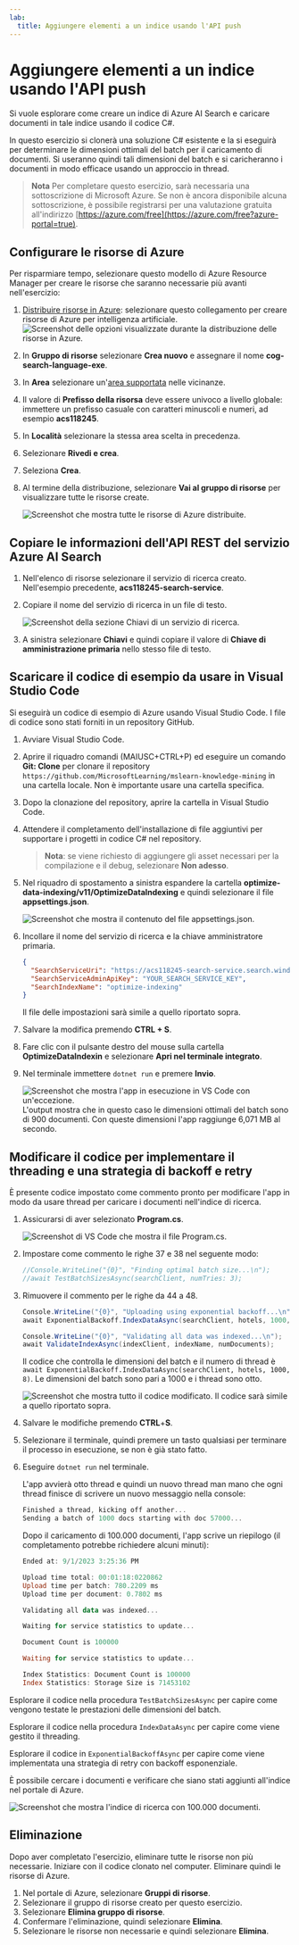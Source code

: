 ```yaml
---
lab:
  title: Aggiungere elementi a un indice usando l'API push
---
```


# Aggiungere elementi a un indice usando l'API push

Si vuole esplorare come creare un indice di Azure AI Search e caricare documenti in tale indice usando il codice C#.

In questo esercizio si clonerà una soluzione C# esistente e la si eseguirà per determinare le dimensioni ottimali del batch per il caricamento di documenti. Si useranno quindi tali dimensioni del batch e si caricheranno i documenti in modo efficace usando un approccio in thread.

> **Nota** Per completare questo esercizio, sarà necessaria una sottoscrizione di Microsoft Azure. Se non è ancora disponibile alcuna sottoscrizione, è possibile registrarsi per una valutazione gratuita all'indirizzo [https://azure.com/free](https://azure.com/free?azure-portal=true).

## Configurare le risorse di Azure

Per risparmiare tempo, selezionare questo modello di Azure Resource Manager per creare le risorse che saranno necessarie più avanti nell'esercizio:

1. [Distribuire risorse in Azure](https://portal.azure.com/#create/Microsoft.Template/uri/https%3A%2F%2Fraw.githubusercontent.com%2FMicrosoftLearning%2Fmslearn-knowledge-mining%2Fmain%2FLabfiles%2F07-exercise-add-to-index-use-push-api%20lab-files%2Fazuredeploy.json): selezionare questo collegamento per creare risorse di Azure per intelligenza artificiale.
    ![Screenshot delle opzioni visualizzate durante la distribuzione delle risorse in Azure.](../media/07-media/deploy-azure-resources.png)
1. In **Gruppo di risorse** selezionare **Crea nuovo** e assegnare il nome **cog-search-language-exe**.
1. In **Area** selezionare un'[area supportata](/azure/ai-services/language-service/custom-text-classification/service-limits#regional-availability) nelle vicinanze.
1. Il valore di **Prefisso della risorsa** deve essere univoco a livello globale: immettere un prefisso casuale con caratteri minuscoli e numeri, ad esempio **acs118245**.
1. In **Località** selezionare la stessa area scelta in precedenza.
1. Selezionare **Rivedi e crea**.
1. Seleziona **Crea**.
1. Al termine della distribuzione, selezionare **Vai al gruppo di risorse** per visualizzare tutte le risorse create.

    ![Screenshot che mostra tutte le risorse di Azure distribuite.](../media/07-media/azure-resources-created.png)

## Copiare le informazioni dell'API REST del servizio Azure AI Search

1. Nell'elenco di risorse selezionare il servizio di ricerca creato. Nell'esempio precedente, **acs118245-search-service**.
1. Copiare il nome del servizio di ricerca in un file di testo.

    ![Screenshot della sezione Chiavi di un servizio di ricerca.](../media/07-media/search-api-keys-exercise-version.png)
1. A sinistra selezionare **Chiavi** e quindi copiare il valore di **Chiave di amministrazione primaria** nello stesso file di testo.

## Scaricare il codice di esempio da usare in Visual Studio Code

Si eseguirà un codice di esempio di Azure usando Visual Studio Code. I file di codice sono stati forniti in un repository GitHub.

1. Avviare Visual Studio Code.
1. Aprire il riquadro comandi (MAIUSC+CTRL+P) ed eseguire un comando **Git: Clone** per clonare il repository `https://github.com/MicrosoftLearning/mslearn-knowledge-mining` in una cartella locale. Non è importante usare una cartella specifica.
1. Dopo la clonazione del repository, aprire la cartella in Visual Studio Code.
1. Attendere il completamento dell'installazione di file aggiuntivi per supportare i progetti in codice C# nel repository.

    > **Nota**: se viene richiesto di aggiungere gli asset necessari per la compilazione e il debug, selezionare **Non adesso**.

1. Nel riquadro di spostamento a sinistra espandere la cartella **optimize-data-indexing/v11/OptimizeDataIndexing** e quindi selezionare il file **appsettings.json**.

    ![Screenshot che mostra il contenuto del file appsettings.json.](../media/07-media/update-app-settings.png)
1. Incollare il nome del servizio di ricerca e la chiave amministratore primaria.

    ```json
    {
      "SearchServiceUri": "https://acs118245-search-service.search.windows.net",
      "SearchServiceAdminApiKey": "YOUR_SEARCH_SERVICE_KEY",
      "SearchIndexName": "optimize-indexing"
    }
    ```

    Il file delle impostazioni sarà simile a quello riportato sopra.
1. Salvare la modifica premendo **CTRL + S**.
1. Fare clic con il pulsante destro del mouse sulla cartella **OptimizeDataIndexin** e selezionare **Apri nel terminale integrato**.
1. Nel terminale immettere `dotnet run` e premere **Invio**.

    ![Screenshot che mostra l'app in esecuzione in VS Code con un'eccezione.](../media/07-media/debug-application.png)
L'output mostra che in questo caso le dimensioni ottimali del batch sono di 900 documenti. Con queste dimensioni l'app raggiunge 6,071 MB al secondo.

## Modificare il codice per implementare il threading e una strategia di backoff e retry

È presente codice impostato come commento pronto per modificare l'app in modo da usare thread per caricare i documenti nell'indice di ricerca.

1. Assicurarsi di aver selezionato **Program.cs**.

    ![Screenshot di VS Code che mostra il file Program.cs.](../media/07-media/edit-program-code.png)
1. Impostare come commento le righe 37 e 38 nel seguente modo:

    ```csharp
    //Console.WriteLine("{0}", "Finding optimal batch size...\n");
    //await TestBatchSizesAsync(searchClient, numTries: 3);
    ```

1. Rimuovere il commento per le righe da 44 a 48.

    ```csharp
    Console.WriteLine("{0}", "Uploading using exponential backoff...\n");
    await ExponentialBackoff.IndexDataAsync(searchClient, hotels, 1000, 8);

    Console.WriteLine("{0}", "Validating all data was indexed...\n");
    await ValidateIndexAsync(indexClient, indexName, numDocuments);
    ```

    Il codice che controlla le dimensioni del batch e il numero di thread è `await ExponentialBackoff.IndexDataAsync(searchClient, hotels, 1000, 8)`. Le dimensioni del batch sono pari a 1000 e i thread sono otto.

    ![Screenshot che mostra tutto il codice modificato.](../media/07-media/thread-code-ready.png)
    Il codice sarà simile a quello riportato sopra.

1. Salvare le modifiche premendo **CTRL**+**S**.
1. Selezionare il terminale, quindi premere un tasto qualsiasi per terminare il processo in esecuzione, se non è già stato fatto.
1. Eseguire `dotnet run` nel terminale.

    L'app avvierà otto thread e quindi un nuovo thread man mano che ogni thread finisce di scrivere un nuovo messaggio nella console:

    ```powershell
    Finished a thread, kicking off another...
    Sending a batch of 1000 docs starting with doc 57000...
    ```

    Dopo il caricamento di 100.000 documenti, l'app scrive un riepilogo (il completamento potrebbe richiedere alcuni minuti):

    ```powershell
    Ended at: 9/1/2023 3:25:36 PM
    
    Upload time total: 00:01:18:0220862
    Upload time per batch: 780.2209 ms
    Upload time per document: 0.7802 ms
    
    Validating all data was indexed...
    
    Waiting for service statistics to update...
    
    Document Count is 100000
    
    Waiting for service statistics to update...
    
    Index Statistics: Document Count is 100000
    Index Statistics: Storage Size is 71453102
    
    ``````

Esplorare il codice nella procedura `TestBatchSizesAsync` per capire come vengono testate le prestazioni delle dimensioni del batch.

Esplorare il codice nella procedura `IndexDataAsync` per capire come viene gestito il threading.

Esplorare il codice in `ExponentialBackoffAsync` per capire come viene implementata una strategia di retry con backoff esponenziale.

È possibile cercare i documenti e verificare che siano stati aggiunti all'indice nel portale di Azure.

![Screenshot che mostra l'indice di ricerca con 100.000 documenti.](../media/07-media/check-search-service-index.png)

## Eliminazione

Dopo aver completato l'esercizio, eliminare tutte le risorse non più necessarie. Iniziare con il codice clonato nel computer. Eliminare quindi le risorse di Azure.

1. Nel portale di Azure, selezionare **Gruppi di risorse**.
1. Selezionare il gruppo di risorse creato per questo esercizio.
1. Selezionare **Elimina gruppo di risorse**. 
1. Confermare l'eliminazione, quindi selezionare **Elimina**.
1. Selezionare le risorse non necessarie e quindi selezionare **Elimina**.
